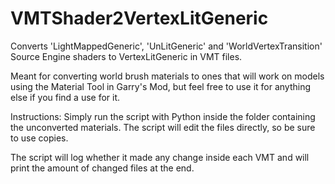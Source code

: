 # VMTShader2VertexLitGeneric

Converts 'LightMappedGeneric', 'UnLitGeneric' and 'WorldVertexTransition' Source Engine shaders to VertexLitGeneric in VMT files.

Meant for converting world brush materials to ones that will work on models using the Material Tool in Garry's Mod, but feel free to use it for anything else if you find a use for it.

Instructions: Simply run the script with Python inside the folder containing the unconverted materials. The script will edit the files directly, so be sure to use copies.

The script will log whether it made any change inside each VMT and will print the amount of changed files at the end.
